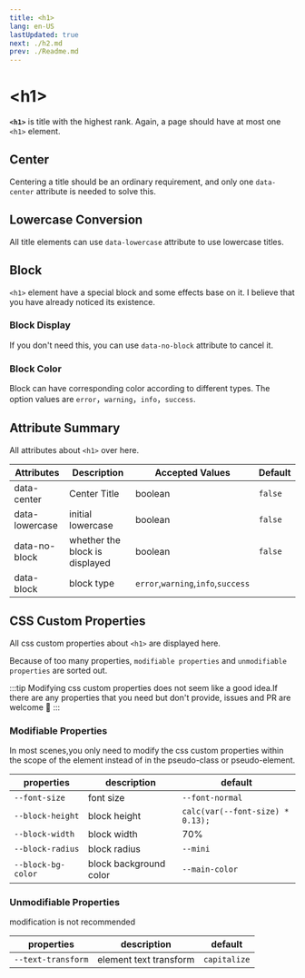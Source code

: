 ```yaml
---
title: <h1>
lang: en-US
lastUpdated: true
next: ./h2.md
prev: ./Readme.md
---
```


# \<h1>

**`<h1>`** is title with the highest rank. Again, a page should have at most one `<h1>` element.

## Center

Centering a title should be an ordinary requirement, and only one `data-center` attribute is needed to solve this.

<demo src="../../.vuepress/components/title/H1Center.vue" title="Centered text looks formal." />

## Lowercase Conversion

All title elements can use `data-lowercase` attribute to use lowercase titles.

<demo src="../../.vuepress/components/title/H1Lowercase.vue" title="It's tedious to use js to control string." />

## Block

`<h1>` element have a special block and some effects base on it. I believe that you have already noticed its existence.

### Block Display

If you don't need this, you can use `data-no-block` attribute to cancel it.

<demo src="../../.vuepress/components/title/H1Block.vue" title="It looks more normal." />

### Block Color

Block can have corresponding color according to different types. The option values are `error`，`warning`，`info`，`success`.

<demo src="../../.vuepress/components/title/H1BlockType.vue" />

## Attribute Summary

All attributes about `<h1>` over here.

| Attributes     | Description                    | Accepted Values                    | Default |
| -------------- | ------------------------------ | ---------------------------------- | ------- |
| data-center    | Center Title                   | boolean                            | `false` |
| data-lowercase | initial lowercase              | boolean                            | `false` |
| data-no-block  | whether the block is displayed | boolean                            | `false` |
| data-block     | block type                     | `error`,`warning`,`info`,`success` |         |

## CSS Custom Properties

All css custom properties about `<h1>` are displayed here.

Because of too many properties, `modifiable properties` and `unmodifiable properties` are sorted out.

:::tip
Modifying css custom properties does not seem like a good idea.If there are any properties that you need but don't provide, issues and PR are welcome 👏
:::

### Modifiable Properties

In most scenes,you only need to modify the css custom properties within the scope of the element instead of in the pseudo-class or pseudo-element.

| properties         | description            | default                          |
| ------------------ | ---------------------- | -------------------------------- |
| `--font-size`      | font size              | `--font-normal`                  |
| `--block-height`   | block height           | `calc(var(--font-size) * 0.13);` |
| `--block-width`    | block width            | 70%                              |
| `--block-radius`   | block radius           | `--mini`                         |
| `--block-bg-color` | block background color | `--main-color`                   |

### Unmodifiable Properties

modification is not recommended

| properties         | description            | default      |
| ------------------ | ---------------------- | ------------ |
| `--text-transform` | element text transform | `capitalize` |
